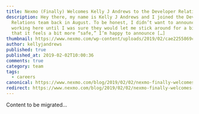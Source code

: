 ```yaml
---
title: Nexmo (Finally) Welcomes Kelly J Andrews to the Developer Relations Team
description: Hey there, my name is Kelly J Andrews and I joined the Developer
  Relations team back in August. To be honest, I didn’t want to announce I was
  working here until I was sure they would let me stick around for a bit. Now
  that it feels a bit more “safe,” I’m happy to announce […]
thumbnail: https://www.nexmo.com/wp-content/uploads/2019/02/cae2255869ccc6db151dd9c601b0ffd8.jpg
author: kellyjandrews
published: true
published_at: 2019-02-02T10:00:36
comments: true
category: team
tags:
  - careers
canonical: https://www.nexmo.com/blog/2019/02/02/nexmo-finally-welcomes-kelly-j-andrews-to-the-developer-relations-team-dr
redirect: https://www.nexmo.com/blog/2019/02/02/nexmo-finally-welcomes-kelly-j-andrews-to-the-developer-relations-team-dr
---
```

Content to be migrated...
